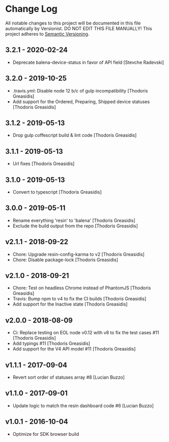 # Change Log

All notable changes to this project will be documented in this file
automatically by Versionist. DO NOT EDIT THIS FILE MANUALLY!
This project adheres to [Semantic Versioning](http://semver.org/).

## 3.2.1 - 2020-02-24

* Deprecate balena-device-status in favor of API field [Stevche Radevski]

## 3.2.0 - 2019-10-25

* .travis.yml: Disable node 12 b/c of gulp incompatibility [Thodoris Greasidis]
* Add support for the Ordered, Preparing, Shipped device statuses [Thodoris Greasidis]

## 3.1.2 - 2019-05-13

* Drop gulp coffescript build & lint code [Thodoris Greasidis]

## 3.1.1 - 2019-05-13

* Url fixes [Thodoris Greasidis]

## 3.1.0 - 2019-05-13

* Convert to typescript [Thodoris Greasidis]

## 3.0.0 - 2019-05-11

* Rename everything 'resin' to 'balena' [Thodoris Greasidis]
* Exclude the build output from the repo [Thodoris Greasidis]

## v2.1.1 - 2018-09-22

* Chore: Upgrade resin-config-karma to v2 [Thodoris Greasidis]
* Chore: Disable package-lock [Thodoris Greasidis]

## v2.1.0 - 2018-09-21

* Chore: Test on headless Chrome instead of PhantomJS [Thodoris Greasidis]
* Travis: Bump npm to v4 to fix the CI builds [Thodoris Greasidis]
* Add support for the Inactive state [Thodoris Greasidis]

## v2.0.0 - 2018-08-09

* Ci: Replace testing on EOL node v0.12 with v8 to fix the test cases #11 [Thodoris Greasidis]
* Add typings #11 [Thodoris Greasidis]
* Add support for the V4 API model #11 [Thodoris Greasidis]

## v1.1.1 - 2017-09-04

* Revert sort order of statuses array #8 [Lucian Buzzo]

## v1.1.0 - 2017-09-01

* Update logic to match the resin dashboard code #6 [Lucian Buzzo]

## v1.0.1 - 2016-10-04

* Optimize for SDK browser build